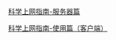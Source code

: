 [科学上网指南-服务器篇](shadowsocks/shadowsocks-client.md)

[科学上网指南-使用篇（客户端）](shadowsocks/shadowsocks-client.md)